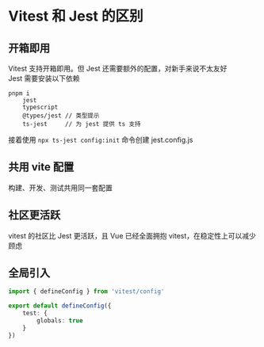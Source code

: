 # Vitest 和 Jest 的区别

## 开箱即用

Vitest 支持开箱即用。但 Jest 还需要额外的配置，对新手来说不太友好  
Jest 需要安装以下依赖
```shell
pnpm i 
    jest 
    typescript 
    @types/jest // 类型提示
    ts-jest     // 为 jest 提供 ts 支持
```
接着使用 `npx ts-jest config:init` 命令创建 jest.config.js

## 共用 vite 配置
构建、开发、测试共用同一套配置

## 社区更活跃

vitest 的社区比 Jest 更活跃，且 Vue 已经全面拥抱 vitest，在稳定性上可以减少顾虑

## 全局引入

```ts
import { defineConfig } from 'vitest/config'

export default defineConfig({
    test: {
        globals: true
    }
}) 
```
